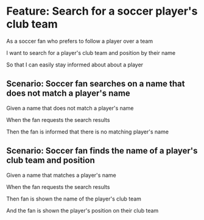 # Feature: Search for a soccer player's club team
As a soccer fan who prefers to follow a player over a team 

I want to search for a player's club team and position by their name

So that I can easily stay informed about about a player

## Scenario: Soccer fan searches on a name that does not match a player's name 
Given a name that does not match a player's name

When the fan requests the search results

Then the fan is informed that there is no matching player's name 

## Scenario: Soccer fan finds the name of a player's club team and position
Given a name that matches a player's name

When the fan requests the search results

Then fan is shown the name of the player's club team

And the fan is shown the player's position on their club team
